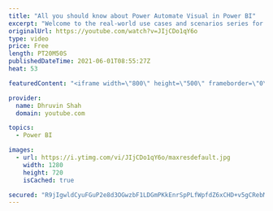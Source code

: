 ```yaml
---
title: "All you should know about Power Automate Visual in Power BI"
excerpt: "Welcome to the real-world use cases and scenarios series for Power Automate visual in Power BI. Microsoft recently announced the new Power Automate visual for Power BI Reports. This new functionality opens up lots of flexibility to achieve so many functionalities. We can empower our end users to go from"
originalUrl: https://youtube.com/watch?v=JIjCDo1qY6o
type: video
price: Free
length: PT20M50S
publishedDateTime: 2021-06-01T08:55:27Z
heat: 53

featuredContent: "<iframe width=\"800\" height=\"500\" frameborder=\"0\" src=\"https://www.youtube.com/embed/JIjCDo1qY6o\" allow=\"accelerometer; autoplay; encrypted-media; gyroscope; picture-in-picture\" allowfullscreen></iframe>"

provider:
  name: Dhruvin Shah
  domain: youtube.com

topics:
  - Power BI

images:
  - url: https://i.ytimg.com/vi/JIjCDo1qY6o/maxresdefault.jpg
    width: 1280
    height: 720
    isCached: true

secured: "R9jIgwldCyuFGuP2e8d3OGwzbF1LDGmPKkEnrSpPLfWpfdZ6xCHD+v5gCRebMDp87tyc8AZ06ClhhZcNG5MRrfDEQX9LdQCkeSPlYYG8/SKM9CzqyK6ro9xYV5LVGJqyC1XHJLUPxdZo1qRCqteKjgR9cDFT80iNvSnaYdNRa4fwSjlh6j3e7Zx36qv06E8H3iQ40BkdlSiaYy/qgzlkTO3yGzrvEbffyuc6TtD0D278QtSdHqVo816D+iFlI8CfxAdZsdjPO8IjRMVaBGuZCOfSc+WzJD2lLQbEwaVWLXDdttJIieBTBmCmJXM7CtC0+Xl5bwwUKiVx8BddT2wPUGgYQ6mpL7b2Gu3XFvO0mfrzcjaCRPsOSUFMmJdCzxSJpKcmnqrw8ftEc1n7GT1rPQ4Mgc8fBNXVtGEKOT+wcPw=;3llVU5BlF2EY+5REe0zjFA=="
---
```


